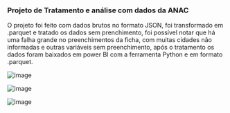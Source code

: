 <h3>Projeto de Tratamento e análise com dados da ANAC</h3>

<p>O projeto foi feito com dados brutos no formato JSON, foi transformado em .parquet e tratado os dados sem prenchimento, foi possível notar que há uma falha grande no preenchimentos da ficha, com muitas cidades
não informadas e outras variáveis sem preenchimento, após o tratamento os dados foram baixados em power BI com a ferramenta Python e em formato .parquet. </p>

![image](https://github.com/DavidFranciscoDSA/ProjetoANAC/assets/167797737/e669da19-6932-40de-b6bd-fd5c432a1e34)

![image](https://github.com/DavidFranciscoDSA/ProjetoANAC/assets/167797737/e4fe4632-8b36-44db-b244-3f020bc4a890)

![image](https://github.com/DavidFranciscoDSA/ProjetoANAC/assets/167797737/6f880143-ad44-4f05-b0bf-687528946552)


